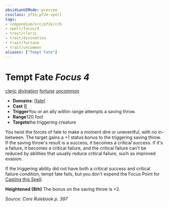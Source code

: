 ```yaml
---
obsidianUIMode: preview
cssclass: pf2e,pf2e-spell
tags:
- compendium/src/pf2e/crb
- spell/focus/4
- trait/cleric
- trait/divination
- trait/fortune
- trait/uncommon
aliases: ["Tempt Fate"]
---
```

# Tempt Fate *Focus 4*   
[cleric](/rules/traits/cleric.md)  [divination](/rules/traits/divination.md)  [fortune](/rules/traits/fortune.md)  [uncommon](/rules/traits/uncommon.md)  

- **Domains**: [[fate](/compendium/setting/domains.md#Fate)]
- **Cast** [R](/rules/core-rulebook/chapter-9-playing-the-game.md#Actions "Reaction") 
- **Trigger**You or an ally within range attempts a saving throw.
- **Range**120 foot
- **Targets**the triggering creature

You twist the forces of fate to make a moment dire or uneventful, with no in-between. The target gains a +1 status bonus to the triggering saving throw. If the saving throw's result is a success, it becomes a critical success. If it's a failure, it becomes a critical failure, and the critical failure can't be reduced by abilities that usually reduce critical failure, such as improved evasion.

If the triggering ability did not have both a critical success and critical failure condition, tempt fate fails, but you don't expend the Focus Point for [Casting this Spell](/rules/actions/cast-a-spell.md).

**Heightened (8th)** The bonus on the saving throw is +2.

*Source: Core Rulebook p. 397*